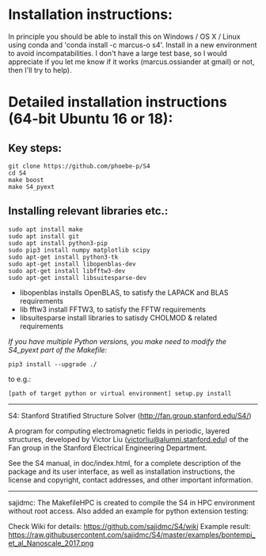 # Installation instructions:
In principle you should be able to install this on Windows / OS X / Linux using conda and 'conda install -c marcus-o s4'.
Install in a new environment to avoid incompatabilities.
I don't have a large test base, so I would appreciate if you let me know if it works (marcus.ossiander at gmail) or not, then I'll try to help).

# Detailed installation instructions (64-bit Ubuntu 16 or 18):
## Key steps:

```
git clone https://github.com/phoebe-p/S4
cd S4
make boost
make S4_pyext
```

## Installing relevant libraries etc.:

```sudo apt-get update
sudo apt install make
sudo apt install git
sudo apt install python3-pip
sudo pip3 install numpy matplotlib scipy
sudo apt-get install python3-tk
sudo apt-get install libopenblas-dev
sudo apt-get install libfftw3-dev
sudo apt-get install libsuitesparse-dev
```

- libopenblas installs OpenBLAS, to satisfy the LAPACK and BLAS requirements
- lib fftw3 install FFTW3, to satisfy the FFTW requirements
- libsuitesparse install libraries to satisdy CHOLMOD & related requirements

*If you have multiple Python versions, you make need to modify the S4_pyext part of the Makefile:*

````
pip3 install --upgrade ./
````

to e.g.:
```
[path of target python or virtual environment] setup.py install
```

-------------------------------------

S4: Stanford Stratified Structure Solver (http://fan.group.stanford.edu/S4/)

A program for computing electromagnetic fields in periodic, layered
structures, developed by Victor Liu (victorliu@alumni.stanford.edu) of the
Fan group in the Stanford Electrical Engineering Department.

See the S4 manual, in doc/index.html, for a complete
description of the package and its user interface, as well as
installation instructions, the license and copyright, contact
addresses, and other important information.

---------------------------------------

sajidmc: The MakefileHPC is created to compile the S4 in HPC environment without
root access. Also added an example for python extension testing: 

Check Wiki for details: https://github.com/sajidmc/S4/wiki
Example result: https://raw.githubusercontent.com/sajidmc/S4/master/examples/bontempi_et_al_Nanoscale_2017.png

